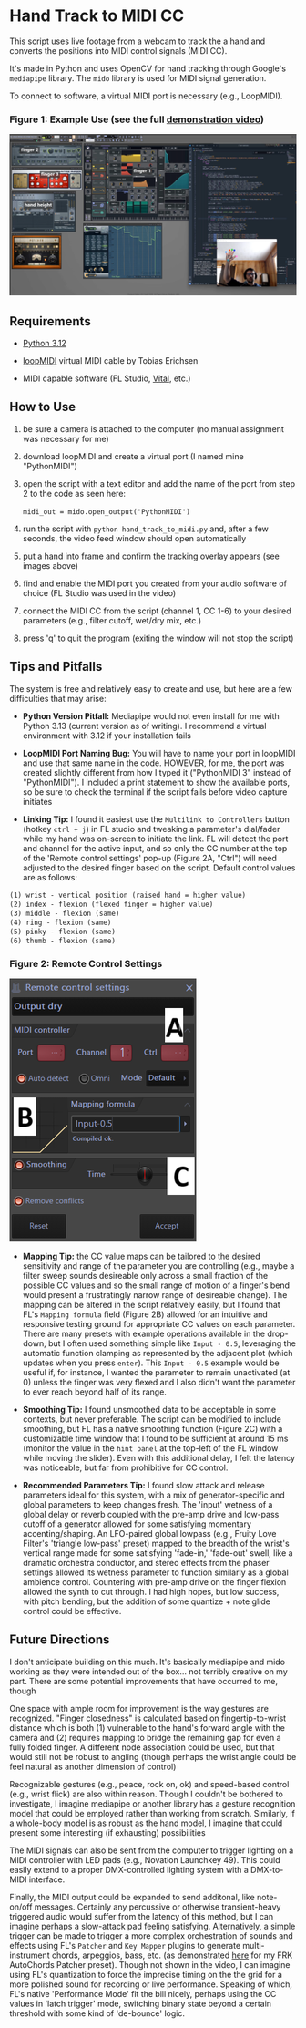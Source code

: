 # Hand Track to MIDI CC

This script uses live footage from a webcam to track the a hand and converts the positions into MIDI control signals (MIDI CC).

It's made in Python and uses OpenCV for hand tracking through Google's `mediapipe` library.  The `mido` library is used for MIDI signal generation.

To connect to software, a virtual MIDI port is necessary (e.g., LoopMIDI).

### **Figure 1:** Example Use (see the full [demonstration video](https://youtu.be/Xb88uwkwUaE))

![FL example](1_FL.png)

## Requirements

- [Python 3.12](https://www.python.org/downloads/release/python-3120/)

- [loopMIDI](https://www.tobias-erichsen.de/software/loopmidi.html) virtual MIDI cable by Tobias Erichsen

- MIDI capable software (FL Studio, [Vital](https://vital.audio/), etc.)

## How to Use

1) be sure a camera is attached to the computer (no manual assignment was necessary for me)

2) download loopMIDI and create a virtual port (I named mine "PythonMIDI")

3) open the script with a text editor and add the name of the port from step 2 to the code as seen here:

   `midi_out = mido.open_output('PythonMIDI')`

4) run the script with `python hand_track_to_midi.py` and, after a few seconds, the video feed window should open automatically

5) put a hand into frame and confirm the tracking overlay appears (see images above)

6) find and enable the MIDI port you created from your audio software of choice (FL Studio was used in the video)

7) connect the MIDI CC from the script (channel 1, CC 1-6) to your desired parameters (e.g., filter cutoff, wet/dry mix, etc.)

8) press 'q' to quit the program (exiting the window will not stop the script)

## Tips and Pitfalls

The system is free and relatively easy to create and use, but here are a few difficulties that may arise:

- **Python Version Pitfall:** Mediapipe would not even install for me with Python 3.13 (current version as of writing).  I recommend a virtual environment with 3.12 if your installation fails

- **LoopMIDI Port Naming Bug:** You will have to name your port in loopMIDI and use that same name in the code.  HOWEVER, for me, the port was created slightly different from how I typed it ("PythonMIDI 3" instead of "PythonMIDI").  I included a print statement to show the available ports, so be sure to check the terminal if the script fails before video capture initiates

- **Linking Tip:** I found it easiest use the `Multilink to Controllers` button (hotkey `ctrl + j`) in FL studio and tweaking a parameter's dial/fader while my hand was on-screen to initiate the link.  FL will detect the port and channel for the active input, and so only the CC number at the top of the 'Remote control settings' pop-up (Figure 2A, "Ctrl") will need adjusted to the desired finger based on the script.  Default control values are as follows:

```
(1) wrist - vertical position (raised hand = higher value)
(2) index - flexion (flexed finger = higher value)
(3) middle - flexion (same)
(4) ring - flexion (same)
(5) pinky - flexion (same)
(6) thumb - flexion (same)
```

### **Figure 2:** Remote Control Settings

![Remote Control Settings](2_RemoteControlSettings.png)

- **Mapping Tip:** the CC value maps can be tailored to the desired sensitivity and range of the parameter you are controlling (e.g., maybe a filter sweep sounds desireable only across a small fraction of the possible CC values and so the small range of motion of a finger's bend would present a frustratingly narrow range of desireable change).  The mapping can be altered in the script relatively easily, but I found that FL's `Mapping formula` field (Figure 2B) allowed for an intuitive and responsive testing ground for appropriate CC values on each parameter.  There are many presets with example operations available in the drop-down, but I often used something simple like `Input - 0.5`, leveraging the automatic function clamping as represented by the adjacent plot (which updates when you press `enter`).  This `Input - 0.5` example would be useful if, for instance, I wanted the parameter to remain unactivated (at 0) unless the finger was very flexed and I also didn't want the parameter to ever reach beyond half of its range.

- **Smoothing Tip:** I found unsmoothed data to be acceptable in some contexts, but never preferable.  The script can be modified to include smoothing, but FL has a native smoothing function (Figure 2C) with a customizable time window that I found to be sufficient at around 15 ms (monitor the value in the `hint panel` at the top-left of the FL window while moving the slider).  Even with this additional delay, I felt the latency was noticeable, but far from prohibitive for CC control.

- **Recommended Parameters Tip:** I found slow attack and release parameters ideal for this system, with a mix of generator-specific and global parameters to keep changes fresh.  The 'input' wetness of a global delay or reverb coupled with the pre-amp drive and low-pass cutoff of a generator allowed for some satisfying momentary accenting/shaping.  An LFO-paired global lowpass (e.g., Fruity Love Filter's 'triangle low-pass' preset) mapped to the breadth of the wrist's vertical range made for some satisfying 'fade-in,' 'fade-out' swell, like a dramatic orchestra conductor, and stereo effects from the phaser settings allowed its wetness parameter to function similarly as a global ambience control.  Countering with pre-amp drive on the finger flexion allowed the synth to cut through.  I had high hopes, but low success, with pitch bending, but the addition of some quantize + note glide control could be effective.

## Future Directions

I don't anticipate building on this much.  It's basically mediapipe and mido working as they were intended out of the box... not terribly creative on my part.  There are some potential improvements that have occurred to me, though

One space with ample room for improvement is the way gestures are recognized. "Finger closedness" is calculated based on fingertip-to-wrist distance which is both (1) vulnerable to the hand's forward angle with the camera and (2) requires mapping to bridge the remaining gap for even a fully folded finger.  A different node association could be used, but that would still not be robust to angling (though perhaps the wrist angle could be feel natural as another dimension of control)

Recognizable gestures (e.g., peace, rock on, ok) and speed-based control (e.g., wrist flick) are also within reason.  Though I couldn't be bothered to investigate, I imagine mediapipe or another library has a gesture recognition model that could be employed rather than working from scratch.  Similarly, if a whole-body model is as robust as the hand model, I imagine that could present some interesting (if exhausting) possibilities

The MIDI signals can also be sent from the computer to trigger lighting on a MIDI controller with LED pads (e.g., Novation Launchkey 49).  This could easily extend to a proper DMX-controlled lighting system with a DMX-to-MIDI interface.

Finally, the MIDI output could be expanded to send additonal, like note-on/off messages.  Certainly any percussive or otherwise transient-heavy triggered audio would suffer from the latency of this method, but I can imagine perhaps a slow-attack pad feeling satisfying.  Alternatively, a simple trigger can be made to trigger a more complex orchestration of sounds and effects using FL's `Patcher` and `Key Mapper` plugins to generate multi-instrument chords, arpeggios, bass, etc. (as demonstrated [here](https://youtu.be/1eidT2TAIt8) for my FRK AutoChords Patcher preset).  Though not shown in the video, I can imagine using FL's quantization to force the imprecise timing on the the grid for a more polished sound for recording or live performance.  Speaking of which, FL's native 'Performance Mode' fit the bill nicely, perhaps using the CC values in 'latch trigger' mode, switching binary state beyond a certain threshold with some kind of 'de-bounce' logic.
